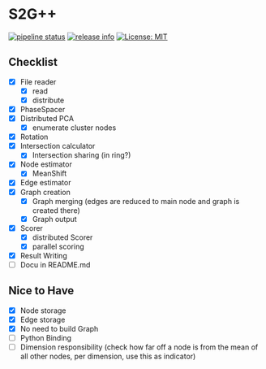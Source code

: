 # S2G++

[![pipeline status](https://gitlab.hpi.de/akita/s2gpp/badges/main/pipeline.svg)](https://gitlab.hpi.de/akita/s2gpp/-/commits/main)
[![release info](https://img.shields.io/badge/Release-0.2.0-blue)](https://gitlab.hpi.de/phillip.wenig/s2gpp/-/releases/v0.2.0)
[![License: MIT](https://img.shields.io/badge/License-MIT-yellow.svg)](https://opensource.org/licenses/MIT)


## Checklist

- [x] File reader
  - [x] read
  - [x] distribute
- [x] PhaseSpacer
- [x] Distributed PCA
  - [x] enumerate cluster nodes
- [x] Rotation
- [x] Intersection calculator
  - [x] Intersection sharing (in ring?)
- [x] Node estimator
    - [x] MeanShift
- [x] Edge estimator
- [x] Graph creation
  - [x] Graph merging (edges are reduced to main node and graph is created there)
  - [x] Graph output
- [x] Scorer
  - [x] distributed Scorer
  - [x] parallel scoring
- [x] Result Writing
- [ ] Docu in README.md

## Nice to Have
- [x] Node storage
- [x] Edge storage
- [x] No need to build Graph
- [ ] Python Binding
- [ ] Dimension responsibility (check how far off a node is from the mean of all other nodes, per dimension, use this as indicator)
